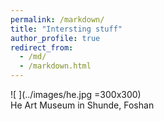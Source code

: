 ```yaml
---
permalink: /markdown/
title: "Intersting stuff"
author_profile: true
redirect_from: 
  - /md/
  - /markdown.html
---
```


![ ](../images/he.jpg =300x300)  
He Art Museum in Shunde, Foshan
